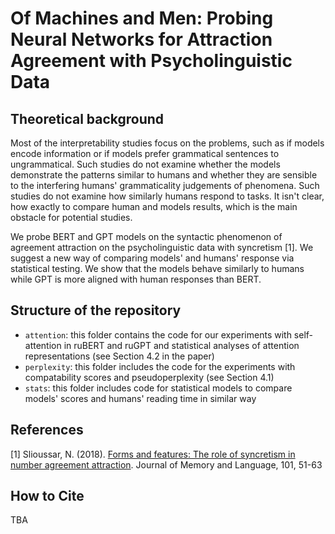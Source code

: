 # Of Machines and Men: Probing Neural Networks for Attraction Agreement with Psycholinguistic Data

## Theoretical background

Most of the interpretability studies focus on the problems, such as if models encode information or if models prefer grammatical sentences to ungrammatical. Such studies do not examine whether the models demonstrate the patterns similar to humans and whether they are sensible to the interfering humans' grammaticality judgements of phenomena. Such studies do not examine how similarly humans respond to tasks. It isn't clear, how exactly to compare human and models results, which is the main obstacle for potential studies. 

We probe BERT and GPT models on the syntactic phenomenon of agreement attraction on the psycholinguistic data with syncretism [1]. We suggest a new way of comparing models' and humans' response via statistical testing. We show that the models behave similarly to humans while GPT is more aligned with human responses than BERT. 


## Structure of the repository
- `attention`: this folder contains the code for our experiments with self-attention in ruBERT and ruGPT and statistical analyses of attention representations (see Section 4.2 in the paper)
- `perplexity`: this folder includes the code for the experiments with compatability scores and pseudoperplexity (see Section 4.1)
- `stats`: this folder includes code for statistical models to compare models' scores and humans' reading time in similar way

## References
[1] Slioussar, N. (2018). [Forms and features: The role of syncretism in number agreement attraction](https://www.sciencedirect.com/science/article/pii/S0749596X18300305). Journal of Memory and Language, 101, 51-63

## How to Cite
TBA
